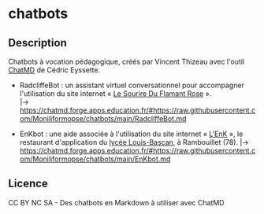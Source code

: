 # chatbots

## Description

Chatbots à vocation pédagogique, créés par Vincent Thizeau avec l'outil [ChatMD](https://github.com/eyssette/chatMD) de Cédric Eyssette.

- RadcliffeBot : un assistant virtuel conversationnel pour accompagner l'utilisation du site internet « [Le Sourire Du Flamant Rose](https://lesourireduflamantrose.fr/fr) ».<br>
|→ https://chatmd.forge.apps.education.fr/#https://raw.githubusercontent.com/Moniliformopse/chatbots/main/RadcliffeBot.md

- EnKbot : une aide associée à l'utilisation du site internet « [L'EnK](https://lyc-bascan.fr/enk) », le restaurant d'application du [lycée Louis-Bascan](https://lyc-bascan.fr), à Rambouillet (78).
|→ https://chatmd.forge.apps.education.fr/#https://raw.githubusercontent.com/Moniliformopse/chatbots/main/EnKbot.md

## Licence

CC BY NC SA - Des chatbots en Markdown à utiliser avec ChatMD
